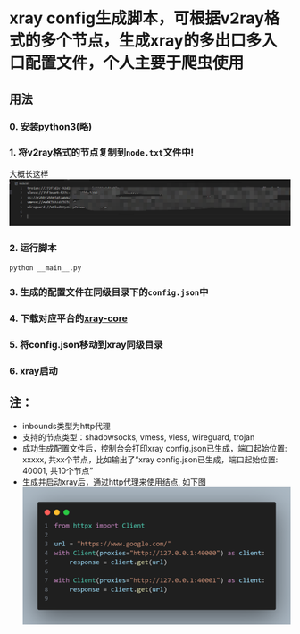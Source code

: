 # xray config生成脚本，可根据v2ray格式的多个节点，生成xray的多出口多入口配置文件，个人主要于爬虫使用

## 用法
### 0. 安装python3(略)
### 1. 将v2ray格式的节点复制到`node.txt`文件中!
大概长这样
![](./readmeImg/image.png)
### 2. 运行脚本
```shell
python __main__.py
```
### 3. 生成的配置文件在同级目录下的`config.json`中
### 4. 下载对应平台的[xray-core](https://github.com/xtls/Xray-core/releases)
### 5. 将config.json移动到xray同级目录
### 6. xray启动



## 注：
- inbounds类型为http代理
- 支持的节点类型：shadowsocks, vmess, vless, wireguard, trojan
- 成功生成配置文件后，控制台会打印xray config.json已生成，端口起始位置: xxxxx, 共xx个节点，比如输出了“xray config.json已生成，端口起始位置: 40001, 共10个节点”
- 生成并启动xray后，通过http代理来使用结点, 如下图
![](./readmeImg/image2.png)